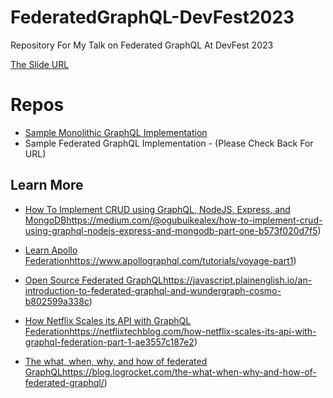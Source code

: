 # FederatedGraphQL-DevFest2023

Repository For My Talk on Federated GraphQL At DevFest 2023

[The Slide URL](https://docs.google.com/presentation/d/17lWCfLwqRJvzCqIr4mWPsqaokbfn0AT-QWwRbaAtF4E/edit?usp=sharing)

# Repos 
- [Sample Monolithic GraphQL Implementation](https://github.com/king-Alex-d-great/graphql-crud-article)
- Sample Federated GraphQL Implementation - (Please Check Back For URL)

## Learn More

- [How To Implement CRUD using GraphQL, NodeJS, Express, and MongoDB](https://medium.com/@ogubuikealex/how-to-implement-crud-using-graphql-nodejs-express-and-mongodb-part-one-b573f020d7f5)https://medium.com/@ogubuikealex/how-to-implement-crud-using-graphql-nodejs-express-and-mongodb-part-one-b573f020d7f5)

- [Learn Apollo Federation](https://www.apollographql.com/tutorials/voyage-part1)https://www.apollographql.com/tutorials/voyage-part1)

- [Open Source Federated GraphQL](https://javascript.plainenglish.io/an-introduction-to-federated-graphql-and-wundergraph-cosmo-b802599a338c)https://javascript.plainenglish.io/an-introduction-to-federated-graphql-and-wundergraph-cosmo-b802599a338c)

- [How Netflix Scales its API with GraphQL Federation](https://netflixtechblog.com/how-netflix-scales-its-api-with-graphql-federation-part-1-ae3557c187e2)https://netflixtechblog.com/how-netflix-scales-its-api-with-graphql-federation-part-1-ae3557c187e2)

- [The what, when, why, and how of federated GraphQL](https://blog.logrocket.com/the-what-when-why-and-how-of-federated-graphql/)https://blog.logrocket.com/the-what-when-why-and-how-of-federated-graphql/)
